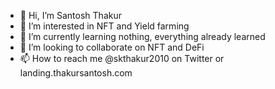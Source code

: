 - 👋 Hi, I’m Santosh Thakur
- 👀 I’m interested in NFT and Yield farming
- 🌱 I’m currently learning nothing, everything already learned
- 💞️ I’m looking to collaborate on NFT and DeFi
- 📫 How to reach me @skthakur2010 on Twitter or landing.thakursantosh.com
